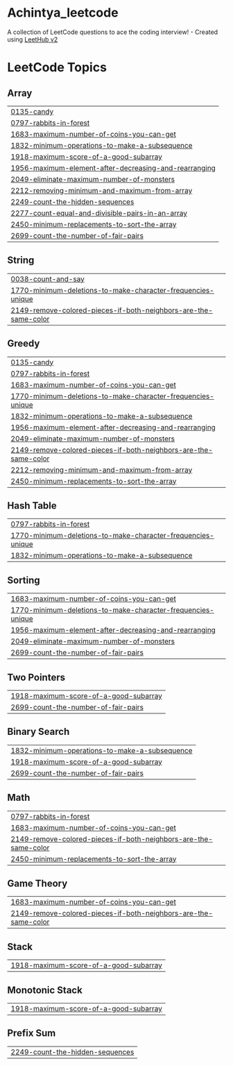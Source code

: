 # Achintya_leetcode
A collection of LeetCode questions to ace the coding interview! - Created using [LeetHub v2](https://github.com/arunbhardwaj/LeetHub-2.0)

<!---LeetCode Topics Start-->
# LeetCode Topics
## Array
|  |
| ------- |
| [0135-candy](https://github.com/AchintyaChauhan/Achintya_leetcode/tree/master/0135-candy) |
| [0797-rabbits-in-forest](https://github.com/AchintyaChauhan/Achintya_leetcode/tree/master/0797-rabbits-in-forest) |
| [1683-maximum-number-of-coins-you-can-get](https://github.com/AchintyaChauhan/Achintya_leetcode/tree/master/1683-maximum-number-of-coins-you-can-get) |
| [1832-minimum-operations-to-make-a-subsequence](https://github.com/AchintyaChauhan/Achintya_leetcode/tree/master/1832-minimum-operations-to-make-a-subsequence) |
| [1918-maximum-score-of-a-good-subarray](https://github.com/AchintyaChauhan/Achintya_leetcode/tree/master/1918-maximum-score-of-a-good-subarray) |
| [1956-maximum-element-after-decreasing-and-rearranging](https://github.com/AchintyaChauhan/Achintya_leetcode/tree/master/1956-maximum-element-after-decreasing-and-rearranging) |
| [2049-eliminate-maximum-number-of-monsters](https://github.com/AchintyaChauhan/Achintya_leetcode/tree/master/2049-eliminate-maximum-number-of-monsters) |
| [2212-removing-minimum-and-maximum-from-array](https://github.com/AchintyaChauhan/Achintya_leetcode/tree/master/2212-removing-minimum-and-maximum-from-array) |
| [2249-count-the-hidden-sequences](https://github.com/AchintyaChauhan/Achintya_leetcode/tree/master/2249-count-the-hidden-sequences) |
| [2277-count-equal-and-divisible-pairs-in-an-array](https://github.com/AchintyaChauhan/Achintya_leetcode/tree/master/2277-count-equal-and-divisible-pairs-in-an-array) |
| [2450-minimum-replacements-to-sort-the-array](https://github.com/AchintyaChauhan/Achintya_leetcode/tree/master/2450-minimum-replacements-to-sort-the-array) |
| [2699-count-the-number-of-fair-pairs](https://github.com/AchintyaChauhan/Achintya_leetcode/tree/master/2699-count-the-number-of-fair-pairs) |
## String
|  |
| ------- |
| [0038-count-and-say](https://github.com/AchintyaChauhan/Achintya_leetcode/tree/master/0038-count-and-say) |
| [1770-minimum-deletions-to-make-character-frequencies-unique](https://github.com/AchintyaChauhan/Achintya_leetcode/tree/master/1770-minimum-deletions-to-make-character-frequencies-unique) |
| [2149-remove-colored-pieces-if-both-neighbors-are-the-same-color](https://github.com/AchintyaChauhan/Achintya_leetcode/tree/master/2149-remove-colored-pieces-if-both-neighbors-are-the-same-color) |
## Greedy
|  |
| ------- |
| [0135-candy](https://github.com/AchintyaChauhan/Achintya_leetcode/tree/master/0135-candy) |
| [0797-rabbits-in-forest](https://github.com/AchintyaChauhan/Achintya_leetcode/tree/master/0797-rabbits-in-forest) |
| [1683-maximum-number-of-coins-you-can-get](https://github.com/AchintyaChauhan/Achintya_leetcode/tree/master/1683-maximum-number-of-coins-you-can-get) |
| [1770-minimum-deletions-to-make-character-frequencies-unique](https://github.com/AchintyaChauhan/Achintya_leetcode/tree/master/1770-minimum-deletions-to-make-character-frequencies-unique) |
| [1832-minimum-operations-to-make-a-subsequence](https://github.com/AchintyaChauhan/Achintya_leetcode/tree/master/1832-minimum-operations-to-make-a-subsequence) |
| [1956-maximum-element-after-decreasing-and-rearranging](https://github.com/AchintyaChauhan/Achintya_leetcode/tree/master/1956-maximum-element-after-decreasing-and-rearranging) |
| [2049-eliminate-maximum-number-of-monsters](https://github.com/AchintyaChauhan/Achintya_leetcode/tree/master/2049-eliminate-maximum-number-of-monsters) |
| [2149-remove-colored-pieces-if-both-neighbors-are-the-same-color](https://github.com/AchintyaChauhan/Achintya_leetcode/tree/master/2149-remove-colored-pieces-if-both-neighbors-are-the-same-color) |
| [2212-removing-minimum-and-maximum-from-array](https://github.com/AchintyaChauhan/Achintya_leetcode/tree/master/2212-removing-minimum-and-maximum-from-array) |
| [2450-minimum-replacements-to-sort-the-array](https://github.com/AchintyaChauhan/Achintya_leetcode/tree/master/2450-minimum-replacements-to-sort-the-array) |
## Hash Table
|  |
| ------- |
| [0797-rabbits-in-forest](https://github.com/AchintyaChauhan/Achintya_leetcode/tree/master/0797-rabbits-in-forest) |
| [1770-minimum-deletions-to-make-character-frequencies-unique](https://github.com/AchintyaChauhan/Achintya_leetcode/tree/master/1770-minimum-deletions-to-make-character-frequencies-unique) |
| [1832-minimum-operations-to-make-a-subsequence](https://github.com/AchintyaChauhan/Achintya_leetcode/tree/master/1832-minimum-operations-to-make-a-subsequence) |
## Sorting
|  |
| ------- |
| [1683-maximum-number-of-coins-you-can-get](https://github.com/AchintyaChauhan/Achintya_leetcode/tree/master/1683-maximum-number-of-coins-you-can-get) |
| [1770-minimum-deletions-to-make-character-frequencies-unique](https://github.com/AchintyaChauhan/Achintya_leetcode/tree/master/1770-minimum-deletions-to-make-character-frequencies-unique) |
| [1956-maximum-element-after-decreasing-and-rearranging](https://github.com/AchintyaChauhan/Achintya_leetcode/tree/master/1956-maximum-element-after-decreasing-and-rearranging) |
| [2049-eliminate-maximum-number-of-monsters](https://github.com/AchintyaChauhan/Achintya_leetcode/tree/master/2049-eliminate-maximum-number-of-monsters) |
| [2699-count-the-number-of-fair-pairs](https://github.com/AchintyaChauhan/Achintya_leetcode/tree/master/2699-count-the-number-of-fair-pairs) |
## Two Pointers
|  |
| ------- |
| [1918-maximum-score-of-a-good-subarray](https://github.com/AchintyaChauhan/Achintya_leetcode/tree/master/1918-maximum-score-of-a-good-subarray) |
| [2699-count-the-number-of-fair-pairs](https://github.com/AchintyaChauhan/Achintya_leetcode/tree/master/2699-count-the-number-of-fair-pairs) |
## Binary Search
|  |
| ------- |
| [1832-minimum-operations-to-make-a-subsequence](https://github.com/AchintyaChauhan/Achintya_leetcode/tree/master/1832-minimum-operations-to-make-a-subsequence) |
| [1918-maximum-score-of-a-good-subarray](https://github.com/AchintyaChauhan/Achintya_leetcode/tree/master/1918-maximum-score-of-a-good-subarray) |
| [2699-count-the-number-of-fair-pairs](https://github.com/AchintyaChauhan/Achintya_leetcode/tree/master/2699-count-the-number-of-fair-pairs) |
## Math
|  |
| ------- |
| [0797-rabbits-in-forest](https://github.com/AchintyaChauhan/Achintya_leetcode/tree/master/0797-rabbits-in-forest) |
| [1683-maximum-number-of-coins-you-can-get](https://github.com/AchintyaChauhan/Achintya_leetcode/tree/master/1683-maximum-number-of-coins-you-can-get) |
| [2149-remove-colored-pieces-if-both-neighbors-are-the-same-color](https://github.com/AchintyaChauhan/Achintya_leetcode/tree/master/2149-remove-colored-pieces-if-both-neighbors-are-the-same-color) |
| [2450-minimum-replacements-to-sort-the-array](https://github.com/AchintyaChauhan/Achintya_leetcode/tree/master/2450-minimum-replacements-to-sort-the-array) |
## Game Theory
|  |
| ------- |
| [1683-maximum-number-of-coins-you-can-get](https://github.com/AchintyaChauhan/Achintya_leetcode/tree/master/1683-maximum-number-of-coins-you-can-get) |
| [2149-remove-colored-pieces-if-both-neighbors-are-the-same-color](https://github.com/AchintyaChauhan/Achintya_leetcode/tree/master/2149-remove-colored-pieces-if-both-neighbors-are-the-same-color) |
## Stack
|  |
| ------- |
| [1918-maximum-score-of-a-good-subarray](https://github.com/AchintyaChauhan/Achintya_leetcode/tree/master/1918-maximum-score-of-a-good-subarray) |
## Monotonic Stack
|  |
| ------- |
| [1918-maximum-score-of-a-good-subarray](https://github.com/AchintyaChauhan/Achintya_leetcode/tree/master/1918-maximum-score-of-a-good-subarray) |
## Prefix Sum
|  |
| ------- |
| [2249-count-the-hidden-sequences](https://github.com/AchintyaChauhan/Achintya_leetcode/tree/master/2249-count-the-hidden-sequences) |
<!---LeetCode Topics End-->